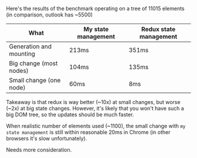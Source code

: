Here's the results of the benchmark operating on a tree of 11015 elements (in comparison, outlook has ~5500)

| What                    | My state management | Redux state management |
|-------------------------|---------------------|------------------------|
| Generation and mounting | 213ms               | 351ms                  |
| Big change (most nodes) | 104ms               | 135ms                  |
| Small change (one node) | 60ms                | 8ms                    |

Takeaway is that redux is way better (~10x) at small changes, but worse (~2x) at big state changes. However, it's likely that you won't have such a big DOM tree, so the updates should be much faster.

When realistic number of elements used (~1100), the small change with `my state management` is still within reasonable 20ms in Chrome (in other browsers it's slow unfortunately).

Needs more consideration.